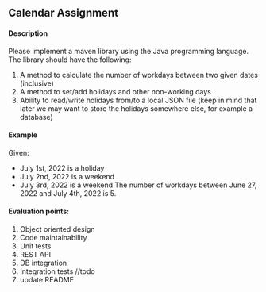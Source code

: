 
## Calendar Assignment


#### Description

Please implement a maven library using the Java programming language. The library should have the following:
1. A method to calculate the number of workdays between two given dates (inclusive)
2. A method to set/add holidays and other non-working days
3. Ability to read/write holidays from/to a local JSON file (keep in mind that later we may want to store the holidays somewhere else, for example a database)

#### Example
Given:
* July 1st, 2022 is a holiday
* July 2nd, 2022 is a weekend
* July 3rd, 2022 is a weekend
The number of workdays between June 27, 2022 and July 4th, 2022 is 5.

#### Evaluation points:
1. Object oriented design
2. Code maintainability
3. Unit tests
4. REST API
5. DB integration
6. Integration tests //todo
7. update README
